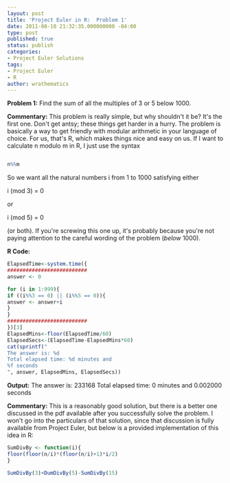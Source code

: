 ```yaml
---
layout: post
title: 'Project Euler in R:  Problem 1'
date: 2011-08-10 21:32:35.000000000 -04:00
type: post
published: true
status: publish
categories:
- Project Euler Solutions
tags:
- Project Euler
- R
author: wrathematics
---
```



**Problem 1:** Find the sum of all the multiples of 3 or 5 below 1000.

**Commentary:** This problem is really simple, but why shouldn't it be?
It's the first one. Don't get antsy; these things get harder in a hurry.
The problem is basically a way to get friendly with modular arithmetic
in your language of choice. For us, that's R, which makes things nice
and easy on us. If I want to calculate n modulo m in R, I just use the
syntax

```R

n%%m

```

So we want all the natural numbers i from 1 to 1000 satisfying either

i (mod 3) = 0

or

i (mod 5) = 0

(or both). If you're screwing this one up, it's probably because you're
not paying attention to the careful wording of the problem (*below*
1000).

**R Code:**

```R
ElapsedTime<-system.time({
##########################
answer <- 0

for (i in 1:999){
if ((i%%3 == 0) || (i%%5 == 0)){
answer <- answer+i
}
}
##########################
})[3]
ElapsedMins<-floor(ElapsedTime/60)
ElapsedSecs<-(ElapsedTime-ElapsedMins*60)
cat(sprintf("
The answer is: %d
Total elapsed time: %d minutes and
%f seconds
", answer, ElapsedMins, ElapsedSecs))
```

**Output:**
The answer is: 233168
Total elapsed time: 0 minutes and 0.002000 seconds

**Commentary:** This is a reasonably good solution, but there is a
better one discussed in the pdf available after you successfully solve
the problem. I won't go into the particulars of that solution, since
that discussion is fully available from Project Euler, but below is a
provided implementation of this idea in R:

```R
SumDivBy <- function(i){
floor(floor(n/i)*(floor(n/i)+1)*i/2)
}

SumDivBy(3)+DumDivBy(5)-SumDivBy(15)
```

